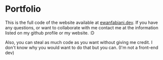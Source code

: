 # Portfolio
This is the full code of the website available at [ewanfabiani.dev](https://ewanfabiani.dev). If you have any questions, or want to collaborate with me contact me at the information listed on my github profile or my website. :D

Also, you can steal as much code as you want without giving me credit. I don't know why you would want to do that but you can. (I'm not a front-end dev)
